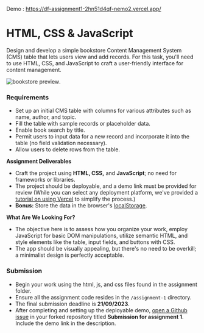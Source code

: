 Demo : https://df-assignment1-2hn51d4qf-nemo2.vercel.app/
# HTML, CSS & JavaScript

Design and develop a simple bookstore Content Management System (CMS) table that lets users view and add records. For this task, you'll need to use HTML, CSS, and JavaScript to craft a user-friendly interface for content management.

![bookstore preview](../assets/bookstore-basic.png).

### **Requirements**

- Set up an initial CMS table with columns for various attributes such as name, author, and topic.
- Fill the table with sample records or placeholder data.
- Enable book search by title.
- Permit users to input data for a new record and incorporate it into the table (no field validation necessary).
- Allow users to delete rows from the table.

**Assignment Deliverables**

- Craft the project using **HTML, CSS,** and **JavaScript**; no need for frameworks or libraries.
- The project should be deployable, and a demo link must be provided for review (While you can select any deployment platform, we've provided a [tutorial on using Vercel](https://dwarves.notion.site/Steps-to-Deploy-Your-Assignments-Using-Vercel-cff73a5fe1024e47a4f512bbb7f93c19) to simplify the process.)
- **Bonus:** Store the data in the browser's [localStorage](https://developer.mozilla.org/en-US/docs/Web/API/Window/localStorage).

**What Are We Looking For?**

- The objective here is to assess how you organize your work, employ JavaScript for basic DOM manipulations, utilize semantic HTML, and style elements like the table, input fields, and buttons with CSS.
- The app should be visually appealing, but there's no need to be overkill; a minimalist design is perfectly acceptable.

### Submission

- Begin your work using the html, js, and css files found in the assignment folder.
- Ensure all the assignment code resides in the `/assignment-1` directory.
- The final submission deadline is **21/09/2023**.
- After completing and setting up the deployable demo, [open a Github issue](https://docs.github.com/en/issues/tracking-your-work-with-issues/creating-an-issue) in your forked repository titled **Submission for assignment 1**. Include the demo link in the description.
